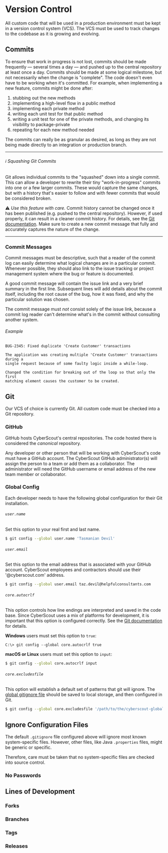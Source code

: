 # Version Control

All custom code that will be used in a production environment must be kept in a
version control system (VCS). The VCS must be used to track changes to the
codebase as it is growing and evolving.

## Commits

To ensure that work in progress is not lost, commits should be made frequently
&mdash; several times a day &mdash; and pushed up to the central repository at
least once a day. Commits should be made at some logical milestone, but not
necessarily when the change is "complete". The code doesn't even have to be
working when it's committed. For example, when implementing a new feature,
commits might be done after:

1. stubbing out the new methods
2. implementing a high-level flow in a public method
3. implementing each private method
4. writing each unit test for that public method
5. writing a unit test for one of the private methods, and changing its
   visibility to package-private
6. repeating for each new method needed

The commits can really be as granular as desired, as long as they are not being
made directly to an integration or production branch.

----

###### :information_source: Squashing Git Commits

Git allows individual commits to the "squashed" down into a single commit. This
can allow a developer to rewrite their tiny "work-in-progress" commits into one
or a few larger commits. These would capture the same changes, but with a
history that's easier to follow and with fewer commits that would be considered
broken.

:warning: _Use this feature with care._ Commit history cannot be changed once it
has been published (e.g. pushed to the central repository). However, if used
properly, it can result in a cleaner commit history. For details, see the [Git
documentation](https://git-scm.com/book/en/v2/Git-Tools-Rewriting-History#_squashing).
Make sure to create a new commit message that fully and accurately captures the
nature of the change.

----

### Commit Messages

Commit messages must be descriptive, such that a reader of the commit log can
easily determine what logical changes are in a particular commit. Whenever
possible, they should also link to the issue tracking or project management
system where the bug or feature is documented.

A good commit message will contain the issue link and a very brief summary in
the first line. Subsequent lines will add details about the commit itself,
including the root cause of the bug, how it was fixed, and why the particular
solution was chosen.

The commit message must _not_ consist solely of the issue link, because a commit
log reader can't determine what's in the commit without consulting another
system.

###### Example

```
BUG-2345: Fixed duplicate 'Create Customer' transactions

The application was creating multiple 'Create Customer' transactions during a
single request because of some faulty logic inside a while-loop.

Changed the condition for breaking out of the loop so that only the first
matching element causes the customer to be created.
```

## Git

Our VCS of choice is currently Git. All custom code must be checked into a Git
repository.

### GitHub

GitHub hosts CyberScout's central repositories. The code hosted there is
considered the _canonical_ repository.

Any developer or other person that will be working with CyberScout's code must
have a GitHub account. The CyberScout GitHub administrator(s) will assign the
person to a team or add them as a collaborator. The administrator will need the
GitHub username or email address of the new team member or collaborator.

### Global Config

Each developer needs to have the following global configuration for their Git
installation.

###### `user.name`

Set this option to your real first and last name.

```bash
$ git config --global user.name 'Tasmanian Devil'
```

###### `user.email`

Set this option to the email address that is associated with your GitHub
account. CyberScout employees and contractors should use their '@cyberscout.com'
address.

```bash
$ git config --global user.email taz.devil@helpfulconsultants.com
```

###### `core.autocrlf`

This option controls how line endings are interpreted and saved in the code
base. Since CyberScout uses a mix of platforms for development, it is important
that this option is configured correctly. See the
[Git documentation](https://git-scm.com/book/en/v2/Customizing-Git-Git-Configuration#__code_core_autocrlf_code)
for details.

**Windows** users must set this option to `true`:

```windows
C:\> git config --global core.autocrlf true
```

**macOS or Linux** users must set this option to `input`:

```bash
$ git config --global core.autocrlf input
```

###### `core.excludesfile`

This option will establish a default set of patterns that git will ignore. The
[global gitignore file](git-scm/cyberscout-global.gitignore) should be saved to
local storage, and then configured in Git.

```bash
$ git config --global core.excludesfile '/path/to/the/cyberscout-global.gitignore'
```

## Ignore Configuration Files

The default `.gitignore` file configured above will ignore most known
system-specific files. However, other files, like Java `.properties` files,
might be generic or specific.

Therefore, care must be taken that no system-specific files are checked into
source control.

### No Passwords

## Lines of Development

### Forks

### Branches

### Tags

### Releases

